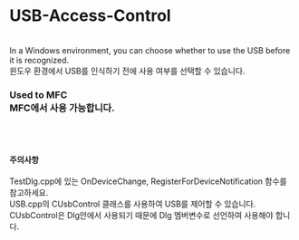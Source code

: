 # USB-Access-Control
<br>
In a Windows environment, you can choose whether to use the USB before it is recognized.
<br>
윈도우 환경에서 USB를 인식하기 전에 사용 여부를 선택할 수 있습니다.<br>
<h3>Used to MFC
<br>
MFC에서 사용 가능합니다.</h3>
<br>
<br>
<h4>주의사항</h4>
TestDlg.cpp에 있는 OnDeviceChange, RegisterForDeviceNotification 함수를 참고하세요.<br>
USB.cpp의 CUsbControl 클래스를 사용하여 USB를 제어할 수 있습니다.<br>
CUsbControl은 Dlg안에서 사용되기 때문에 Dlg 멤버변수로 선언하여 사용해야 합니다.<br>

